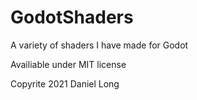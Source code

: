 # GodotShaders
A variety of shaders I have made for Godot

Availiable under MIT license

Copyrite 2021 Daniel Long

